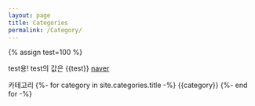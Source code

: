 ```yaml
---
layout: page
title: Categories
permalink: /Category/
---
```

{% assign test=100 %}

test용! test의 값은 {{test}}
[naver](https://www.naver.com "커서를 올리면 나온다.")

카테고리
{%- for category in site.categories.title -%}
  {{category}}
{%- end for -%}
